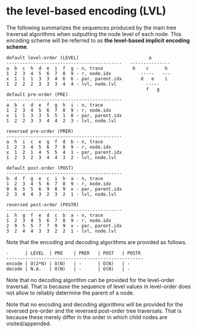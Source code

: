 
<!-- ======================================================================= -->
# the level-based encoding (LVL)

The following summarizes the sequences produced by the main tree traversal
algorithms when outputting the node level of each node. This encoding scheme
will be referred to as **the level-based implicit encoding scheme**.

```
default level-order (LEVEL)                          a
-------------------------------------------   ---------------
a  b  c  h  d  e  i  f  g - n, trace           b    c      h
1  2  3  4  5  6  7  8  9 - r, node.idx           -----   ---
x  1  1  1  3  3  4  6  6 - par, parent.idx       d   e    i
1  2  2  2  3  3  3  4  4 - lvl, node.lvl           -----
                                                    f   g
default pre-order (PRE)
-------------------------------------------
a  b  c  d  e  f  g  h  i - n, trace
1  2  3  4  5  6  7  8  9 - r, node.idx
x  1  1  3  3  5  5  1  8 - par, parent.idx
1  2  2  3  3  4  4  2  3 - lvl, node.lvl

reversed pre-order (PRER)
-------------------------------------------
a  h  i  c  e  g  f  d  b - n, trace
1  2  3  4  5  6  7  8  9 - r, node.idx
x  1  2  1  4  5  5  4  1 - par, parent.idx
1  2  3  2  3  4  4  3  2 - lvl, node.lvl

default post-order (POST)
-------------------------------------------
b  d  f  g  e  c  i  h  a - n, trace
1  2  3  4  5  6  7  8  9 - r, node.idx
9  6  5  5  6  9  8  9  x - par, parent.idx
2  3  4  4  3  2  3  2  1 - lvl, node.lvl

reversed post-order (POSTR)
-------------------------------------------
i  h  g  f  e  d  c  b  a - n, trace
1  2  3  4  5  6  7  8  9 - r, node.idx
2  9  5  5  7  7  9  9  x - par, parent.idx
3  2  4  4  3  3  2  2  1 - lvl, node.lvl
```

Note that the encoding and decoding algorithms are provided as follows.

```
-      | LEVEL  | PRE    | PRER   | POST   | POSTR
---------------------------------------------------
encode | O(2*N) | O(N)   | -      | O(N)   | -
decode | N.A.   | O(N)   | -      | O(N)   | -
```

Note that no decoding algorithm can be provided for the level-order traversal.
That is because the sequence of level values in level-order does not allow to
reliably determine the parent of a node.

Note that no encoding and decoding algorithms will be provided for the reversed
pre-order and the reversed post-order tree traversals. That is because these
merely differ in the order in which child nodes are visited/appended.
